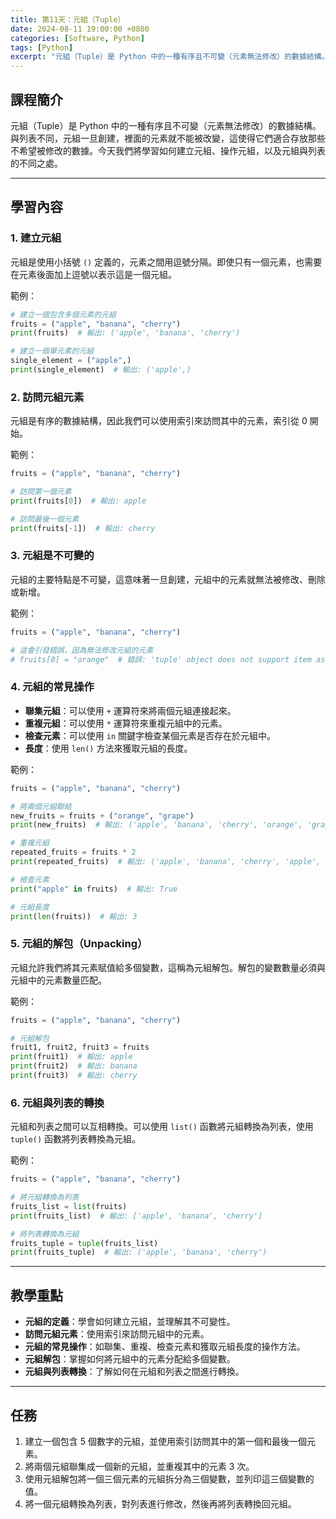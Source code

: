 ```yaml
---
title: 第11天：元組（Tuple）
date: 2024-08-11 19:00:00 +0800
categories: [Software, Python]
tags: [Python] 
excerpt: "元組（Tuple）是 Python 中的一種有序且不可變（元素無法修改）的數據結構。與列表不同，元組一旦創建，裡面的元素就不能被改變，這使得它們適合存放那些不希望被修改的數據。今天我們將學習如何建立元組、操作元組，以及元組與列表的不同之處"
---
```


## 課程簡介
元組（Tuple）是 Python 中的一種有序且不可變（元素無法修改）的數據結構。與列表不同，元組一旦創建，裡面的元素就不能被改變，這使得它們適合存放那些不希望被修改的數據。今天我們將學習如何建立元組、操作元組，以及元組與列表的不同之處。

---

## 學習內容

### 1. 建立元組

元組是使用小括號 `()` 定義的，元素之間用逗號分隔。即使只有一個元素，也需要在元素後面加上逗號以表示這是一個元組。

範例：
```python
# 建立一個包含多個元素的元組
fruits = ("apple", "banana", "cherry")
print(fruits)  # 輸出: ('apple', 'banana', 'cherry')

# 建立一個單元素的元組
single_element = ("apple",)
print(single_element)  # 輸出: ('apple',)
```

### 2. 訪問元組元素

元組是有序的數據結構，因此我們可以使用索引來訪問其中的元素，索引從 0 開始。

範例：
```python
fruits = ("apple", "banana", "cherry")

# 訪問第一個元素
print(fruits[0])  # 輸出: apple

# 訪問最後一個元素
print(fruits[-1])  # 輸出: cherry
```

### 3. 元組是不可變的

元組的主要特點是不可變，這意味著一旦創建，元組中的元素就無法被修改、刪除或新增。

範例：
```python
fruits = ("apple", "banana", "cherry")

# 這會引發錯誤，因為無法修改元組的元素
# fruits[0] = "orange"  # 錯誤: 'tuple' object does not support item assignment
```

### 4. 元組的常見操作

- **聯集元組**：可以使用 `+` 運算符來將兩個元組連接起來。
- **重複元組**：可以使用 `*` 運算符來重複元組中的元素。
- **檢查元素**：可以使用 `in` 關鍵字檢查某個元素是否存在於元組中。
- **長度**：使用 `len()` 方法來獲取元組的長度。

範例：
```python
fruits = ("apple", "banana", "cherry")

# 將兩個元組聯結
new_fruits = fruits + ("orange", "grape")
print(new_fruits)  # 輸出: ('apple', 'banana', 'cherry', 'orange', 'grape')

# 重複元組
repeated_fruits = fruits * 2
print(repeated_fruits)  # 輸出: ('apple', 'banana', 'cherry', 'apple', 'banana', 'cherry')

# 檢查元素
print("apple" in fruits)  # 輸出: True

# 元組長度
print(len(fruits))  # 輸出: 3
```

### 5. 元組的解包（Unpacking）

元組允許我們將其元素賦值給多個變數，這稱為元組解包。解包的變數數量必須與元組中的元素數量匹配。

範例：
```python
fruits = ("apple", "banana", "cherry")

# 元組解包
fruit1, fruit2, fruit3 = fruits
print(fruit1)  # 輸出: apple
print(fruit2)  # 輸出: banana
print(fruit3)  # 輸出: cherry
```

### 6. 元組與列表的轉換

元組和列表之間可以互相轉換。可以使用 `list()` 函數將元組轉換為列表，使用 `tuple()` 函數將列表轉換為元組。

範例：
```python
fruits = ("apple", "banana", "cherry")

# 將元組轉換為列表
fruits_list = list(fruits)
print(fruits_list)  # 輸出: ['apple', 'banana', 'cherry']

# 將列表轉換為元組
fruits_tuple = tuple(fruits_list)
print(fruits_tuple)  # 輸出: ('apple', 'banana', 'cherry')
```

---

## 教學重點
- **元組的定義**：學會如何建立元組，並理解其不可變性。
- **訪問元組元素**：使用索引來訪問元組中的元素。
- **元組的常見操作**：如聯集、重複、檢查元素和獲取元組長度的操作方法。
- **元組解包**：掌握如何將元組中的元素分配給多個變數。
- **元組與列表轉換**：了解如何在元組和列表之間進行轉換。

---

## 任務
1. 建立一個包含 5 個數字的元組，並使用索引訪問其中的第一個和最後一個元素。
2. 將兩個元組聯集成一個新的元組，並重複其中的元素 3 次。
3. 使用元組解包將一個三個元素的元組拆分為三個變數，並列印這三個變數的值。
4. 將一個元組轉換為列表，對列表進行修改，然後再將列表轉換回元組。
